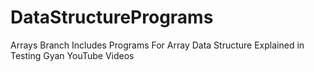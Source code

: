 # DataStructurePrograms
Arrays Branch Includes Programs For Array Data Structure Explained in Testing Gyan YouTube Videos
